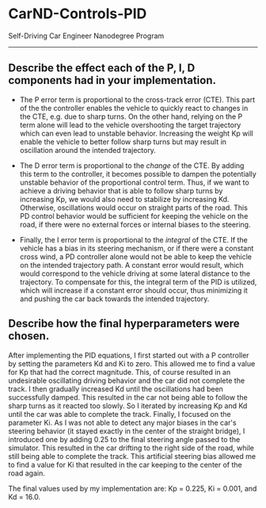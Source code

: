# CarND-Controls-PID
Self-Driving Car Engineer Nanodegree Program

---
## Describe the effect each of the P, I, D components had in your implementation.
- The P error term is proportional to the cross-track error (CTE). This part of the the controller enables the vehicle
to quickly react to changes in the CTE, e.g. due to sharp turns. On the other hand, relying on the P term alone will
lead to the vehicle overshooting the target trajectory which can even lead to unstable behavior. Increasing the weight
Kp will enable the vehicle to better follow sharp turns but may result in oscillation around the intended trajectory.

- The D error term is proportional to the _change_ of the CTE. By adding this term to the controller, it becomes possible
to dampen the potentially unstable behavior of the proportional control term. Thus, if we want to achieve a driving 
behavior that is able to follow sharp turns by increasing Kp, we would also need to stabilize by increasing Kd. Otherwise,
oscillations would occur on straight parts of the road. This PD control behavior would be sufficient for keeping 
the vehicle on the road, if there were no external forces or internal biases to the steering.

- Finally, the I error term is proportional to the _integral_ of the CTE. If the vehicle has a bias in its steering 
mechanism, or if there were a constant cross wind, a PD controller alone would not be able to keep the vehicle on the
intended trajectory path. A constant error would result, which would correspond to the vehicle driving at some lateral 
distance to the trajectory. To compensate for this, the integral term of the PID is utilized, which will increase if 
a constant error should occur, thus minimizing it and pushing the car back towards the intended trajectory.
 
## Describe how the final hyperparameters were chosen.
After implementing the PID equations, I first started out with a P controller by setting the parameters Kd and Ki to zero.
This allowed me to find a value for Kp that had the correct magnitude. This, of course resulted in an undesirable 
oscillating driving behavior and the car did not complete the track. I then gradually increased Kd until the oscillations
had been successfully damped. This resulted in the car not being able to follow the sharp turns as it reacted too slowly.
So I iterated by increasing Kp and Kd until the car was able to complete the track. Finally, I focused on the parameter
Ki. As I was not able to detect any major biases in the car's steering behavior (it stayed exactly in the center
of the straight bridge), I introduced one by adding 0.25 to the final steering angle passed to the simulator.
This resulted in the car drifting to the right side of the road, while 
still being able to complete the track. This artificial steering bias allowed me to find a value for Ki that resulted in the
car keeping to the center of the road again.
 
The final values used by my implementation are: Kp = 0.225, Ki = 0.001, and Kd = 16.0.
